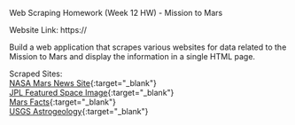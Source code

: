 Web Scraping Homework (Week 12 HW) - Mission to Mars

Website Link: https://

Build a web application that scrapes various websites for data related to the Mission to Mars and display the information in a single HTML page.

Scraped Sites:\
[NASA Mars News Site](https://mars.nasa.gov/news/){:target="_blank"}\
[JPL Featured Space Image](https://www.jpl.nasa.gov/spaceimages/?search=&category=Mars){:target="_blank"}\
[Mars Facts](https://space-facts.com/mars/){:target="_blank"}\
[USGS Astrogeology](https://astrogeology.usgs.gov/search/results?q=hemisphere+enhanced&k1=target&v1=Mars){:target="_blank"}
